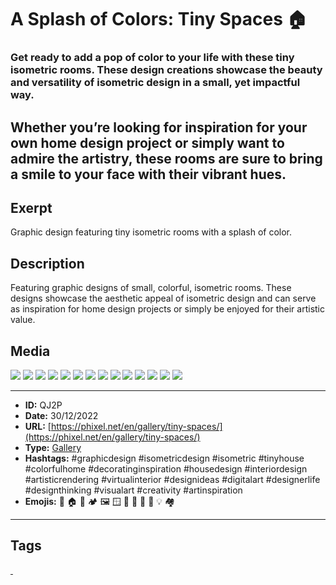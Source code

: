 # A Splash of Colors: Tiny Spaces 🏠
### Get ready to add a pop of color to your life with these tiny isometric rooms. These design creations showcase the beauty and versatility of isometric design in a small, yet impactful way.

Whether you’re looking for inspiration for your own home design project or simply want to admire the artistry, these rooms are sure to bring a smile to your face with their vibrant hues.
------------
## Exerpt
Graphic design featuring tiny isometric rooms with a splash of color.
## Description
Featuring graphic designs of small, colorful, isometric rooms. These designs showcase the aesthetic appeal of isometric design and can serve as inspiration for home design projects or simply be enjoyed for their artistic value.
## Media
<img src="media/8c8638b2/tiny-space-bathroom.jpg">
<img src="media/2ee68c2f/tiny-space-bedroom.jpg">
<img src="media/577836e4/tiny-space-dining-room.jpg">
<img src="media/ba63aa1d/tiny-space-hall.jpg">
<img src="media/dc671033/tiny-space-hallway.jpg">
<img src="media/4b23bea8/tiny-space-kids-bedroom.jpg">
<img src="media/26a40b44/tiny-space-kitchen.jpg">
<img src="media/6009791a/tiny-space-laundry.jpg">
<img src="media/31abfa22/tiny-space-library.jpg">
<img src="media/5460a33e/tiny-space-living-room.jpg">
<img src="media/9c1860d7/tiny-space-lobby.jpg">
<img src="media/0b9e7a4f/tiny-space-porch.jpg">
<img src="media/3545b2d6/tiny-space-storage.jpg">
<img src="media/1f6a5cea/tiny-space-study.jpg">

------------
- **ID:** QJ2P
- **Date:** 30/12/2022
- **URL:** [https://phixel.net/en/gallery/tiny-spaces/](https://phixel.net/en/gallery/tiny-spaces/)
- **Type:** [Gallery](#gallery)
- **Hashtags:** #graphicdesign #isometricdesign #isometric #tinyhouse #colorfulhome #decoratinginspiration #housedesign #interiordesign #artisticrendering #virtualinterior #designideas #digitalart #designerlife #designthinking #visualart #creativity #artinspiration
- **Emojis:** 🎨 🏠 🌈 🏕 🖼 🪟 🚪 🚽 🛀 🚿 💡 🏘

------------
## Tags
[ ](# )
